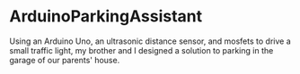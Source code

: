 # ArduinoParkingAssistant
Using an Arduino Uno, an ultrasonic distance sensor, and mosfets to drive a small traffic light, my brother and I designed a solution to parking in the garage of our parents' house.
